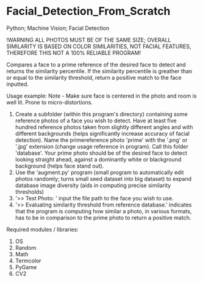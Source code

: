 # Facial_Detection_From_Scratch
Python; Machine Vision; Facial Detection

!WARNING ALL PHOTOS MUST BE OF THE SAME SIZE; OVERALL SIMILARITY IS BASED ON COLOR SIMILARITIES, NOT FACIAL FEATURES, THEREFORE THIS NOT A 100% RELIABLE PROGRAM! 

Compares a face to a prime reference of the desired face to detect and returns the similarity percentile. If the similarity percentile is greather than or equal to the similarity threshold, return a positive match 
to the face inputted.

Usage example:
  Note - Make sure face is centered in the photo and room is well lit. Prone to micro-distortions.
  1. Create a subfolder (within this program's directory) containing some reference photos of a face you wish to detect. Have at least five hundred reference photos taken from
     slightly different angles and with different backgrounds (helps significantly increase accuracy of facial detection). Name the primereference photo 'prime' with the '.png' or '.jpg' extension (change usage reference in program). Call this folder 'database'. Your prime photo should be of the
     desired face to detect looking straight ahead, against a dominantly white or blackground background (helps face stand out).
  2. Use the 'augment.py' program (small program to automatically edit photos randomly; turns small seed dataset into big dataset) to expand database image diversity (aids in computing precise similarity thresholds)
  3. '>> Test Photo: ' input the file path to the face you wish to use.
  4. '>> Evaluating similarity threshold from reference database.' indicates that the program is computing how similar a photo, in various formats, has to be in comparison to the prime photo to return a positive match.

Required modules / libraries:
  1. OS
  2. Random
  3. Math
  4. Termcolor
  5. PyGame
  6. CV2
